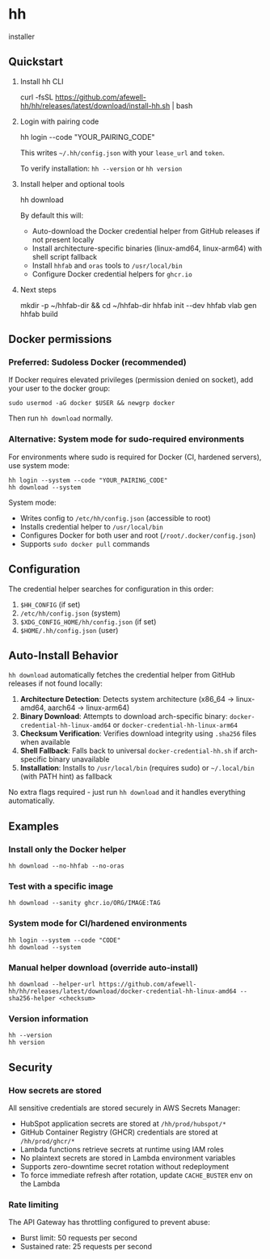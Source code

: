 # hh
installer

## Quickstart

1) Install hh CLI

	curl -fsSL https://github.com/afewell-hh/hh/releases/latest/download/install-hh.sh | bash

2) Login with pairing code

	hh login --code "YOUR_PAIRING_CODE"

	This writes `~/.hh/config.json` with your `lease_url` and `token`.

	To verify installation: `hh --version` or `hh version`

3) Install helper and optional tools

	hh download

	By default this will:
	- Auto-download the Docker credential helper from GitHub releases if not present locally
	- Install architecture-specific binaries (linux-amd64, linux-arm64) with shell script fallback
	- Install `hhfab` and `oras` tools to `/usr/local/bin`
	- Configure Docker credential helpers for `ghcr.io`

4) Next steps

	mkdir -p ~/hhfab-dir && cd ~/hhfab-dir
	hhfab init --dev
	hhfab vlab gen
	hhfab build

## Docker permissions

### Preferred: Sudoless Docker (recommended)

If Docker requires elevated privileges (permission denied on socket), add your user to the docker group:

	sudo usermod -aG docker $USER && newgrp docker

Then run `hh download` normally.

### Alternative: System mode for sudo-required environments

For environments where sudo is required for Docker (CI, hardened servers), use system mode:

	hh login --system --code "YOUR_PAIRING_CODE"
	hh download --system

System mode:
- Writes config to `/etc/hh/config.json` (accessible to root)
- Installs credential helper to `/usr/local/bin`
- Configures Docker for both user and root (`/root/.docker/config.json`)
- Supports `sudo docker pull` commands

## Configuration

The credential helper searches for configuration in this order:

1. `$HH_CONFIG` (if set)
2. `/etc/hh/config.json` (system)
3. `$XDG_CONFIG_HOME/hh/config.json` (if set)
4. `$HOME/.hh/config.json` (user)

## Auto-Install Behavior

`hh download` automatically fetches the credential helper from GitHub releases if not found locally:

1. **Architecture Detection**: Detects system architecture (x86_64 → linux-amd64, aarch64 → linux-arm64)
2. **Binary Download**: Attempts to download arch-specific binary: `docker-credential-hh-linux-amd64` or `docker-credential-hh-linux-arm64`
3. **Checksum Verification**: Verifies download integrity using `.sha256` files when available
4. **Shell Fallback**: Falls back to universal `docker-credential-hh.sh` if arch-specific binary unavailable
5. **Installation**: Installs to `/usr/local/bin` (requires sudo) or `~/.local/bin` (with PATH hint) as fallback

No extra flags required - just run `hh download` and it handles everything automatically.

## Examples

### Install only the Docker helper
	hh download --no-hhfab --no-oras

### Test with a specific image
	hh download --sanity ghcr.io/ORG/IMAGE:TAG

### System mode for CI/hardened environments
	hh login --system --code "CODE"
	hh download --system

### Manual helper download (override auto-install)
	hh download --helper-url https://github.com/afewell-hh/hh/releases/latest/download/docker-credential-hh-linux-amd64 --sha256-helper <checksum>

### Version information
	hh --version
	hh version

## Security

### How secrets are stored

All sensitive credentials are stored securely in AWS Secrets Manager:
- HubSpot application secrets are stored at `/hh/prod/hubspot/*`
- GitHub Container Registry (GHCR) credentials are stored at `/hh/prod/ghcr/*`
- Lambda functions retrieve secrets at runtime using IAM roles
- No plaintext secrets are stored in Lambda environment variables
- Supports zero-downtime secret rotation without redeployment
- To force immediate refresh after rotation, update `CACHE_BUSTER` env on the Lambda

### Rate limiting

The API Gateway has throttling configured to prevent abuse:
- Burst limit: 50 requests per second
- Sustained rate: 25 requests per second
